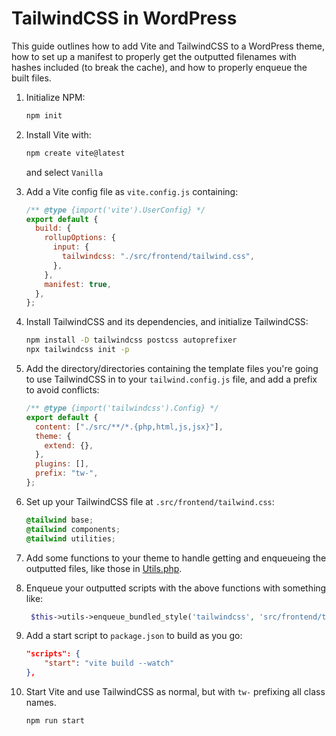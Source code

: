 # TailwindCSS in WordPress

This guide outlines how to add Vite and TailwindCSS to a WordPress theme, how to
set up a manifest to properly get the outputted filenames with hashes included
(to break the cache), and how to properly enqueue the built files.

1. Initialize NPM:

   ```bash
   npm init
   ```

2. Install Vite with:

   ```bash
   npm create vite@latest
   ```

   and select `Vanilla`

3. Add a Vite config file as `vite.config.js` containing:

   ```js
   /** @type {import('vite').UserConfig} */
   export default {
     build: {
       rollupOptions: {
         input: {
           tailwindcss: "./src/frontend/tailwind.css",
         },
       },
       manifest: true,
     },
   };
   ```

4. Install TailwindCSS and its dependencies, and initialize TailwindCSS:

   ```bash
   npm install -D tailwindcss postcss autoprefixer
   npx tailwindcss init -p
   ```

5. Add the directory/directories containing the template files you're going to
   use TailwindCSS in to your `tailwind.config.js` file, and add a prefix to
   avoid conflicts:

   ```js
   /** @type {import('tailwindcss').Config} */
   export default {
     content: ["./src/**/*.{php,html,js,jsx}"],
     theme: {
       extend: {},
     },
     plugins: [],
     prefix: "tw-",
   };
   ```

6. Set up your TailwindCSS file at `.src/frontend/tailwind.css`:

   ```css
   @tailwind base;
   @tailwind components;
   @tailwind utilities;
   ```

7. Add some functions to your theme to handle getting and enqueueing the outputted
   files, like those in [Utils.php](Utils.php).

8. Enqueue your outputted scripts with the above functions with something like:

   ```php
    $this->utils->enqueue_bundled_style('tailwindcss', 'src/frontend/tailwind.css', [], '1.0.0', 'all');
   ```

9. Add a start script to `package.json` to build as you go:

   ```json
   "scripts": {
       "start": "vite build --watch"
   },
   ```

10. Start Vite and use TailwindCSS as normal, but with `tw-` prefixing all class
    names.

    ```bash
    npm run start
    ```
